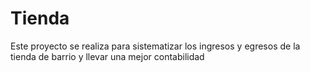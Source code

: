 # Tienda
Este proyecto se realiza para sistematizar los ingresos y egresos de la tienda de barrio y llevar una mejor contabilidad
